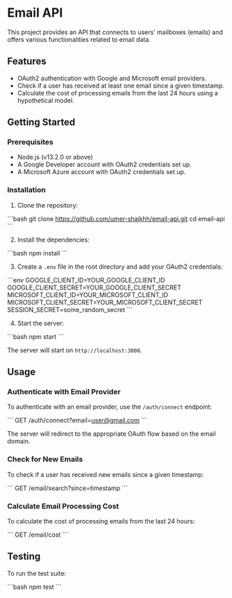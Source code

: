 # Email API

This project provides an API that connects to users' mailboxes (emails) and offers various functionalities related to email data.

## Features

- OAuth2 authentication with Google and Microsoft email providers.
- Check if a user has received at least one email since a given timestamp.
- Calculate the cost of processing emails from the last 24 hours using a hypothetical model.

## Getting Started

### Prerequisites

- Node.js (v13.2.0 or above)
- A Google Developer account with OAuth2 credentials set up.
- A Microsoft Azure account with OAuth2 credentials set up.

### Installation

1. Clone the repository:

\```bash
git clone https://github.com/umer-shaikhh/email-api.git
cd email-api
\```

2. Install the dependencies:

\```bash
npm install
\```

3. Create a `.env` file in the root directory and add your OAuth2 credentials:

\```env
GOOGLE_CLIENT_ID=YOUR_GOOGLE_CLIENT_ID
GOOGLE_CLIENT_SECRET=YOUR_GOOGLE_CLIENT_SECRET
MICROSOFT_CLIENT_ID=YOUR_MICROSOFT_CLIENT_ID
MICROSOFT_CLIENT_SECRET=YOUR_MICROSOFT_CLIENT_SECRET
SESSION_SECRET=some_random_secret
\```

4. Start the server:

\```bash
npm start
\```

The server will start on `http://localhost:3000`.

## Usage

### Authenticate with Email Provider

To authenticate with an email provider, use the `/auth/connect` endpoint:

\```
GET /auth/connect?email=user@gmail.com
\```

The server will redirect to the appropriate OAuth flow based on the email domain.

### Check for New Emails

To check if a user has received new emails since a given timestamp:

\```
GET /email/search?since=timestamp
\```

### Calculate Email Processing Cost

To calculate the cost of processing emails from the last 24 hours:

\```
GET /email/cost
\```

## Testing

To run the test suite:

\```bash
npm test
\```
